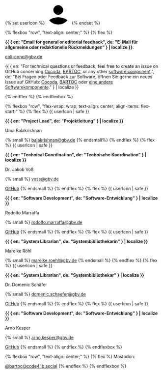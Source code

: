 {% set userIcon %}
<svg class="user-icon" xmlns="http://www.w3.org/2000/svg" width="80" height="80" viewBox="0 0 115 115">
  <g data-name="Ellipse 3" fill="#ffffff00" stroke-width="1">
    <circle cx="57.5" cy="57.5" r="57.5" stroke="none"/>
    <circle cx="57.5" cy="57.5" r="57" fill="none"/>
  </g>
  <path d="M0,71.3c2.522-3.074,6.625-5.776,12.31-8.3,10.217-3.974,20.434-6.243,30.083-6.243s19.3,2.27,30.083,6.243c6.2,2.285,10.341,5.134,12.736,8.438a56.853,56.853,0,0,1-39.794,19q-1.316.058-2.643.065h-.109A56.857,56.857,0,0,1,0,71.3ZM26.5,38.6A21.48,21.48,0,0,1,19.689,22.7,21.478,21.478,0,0,1,26.5,6.811a21.946,21.946,0,0,1,31.784,0A21.476,21.476,0,0,1,65.1,22.7,20.612,20.612,0,0,1,58.284,38.6a21.946,21.946,0,0,1-31.784,0Z" transform="translate(15 23.993)" />
</svg>
{% endset %}

{% flexbox "row", "text-align: center;" %}
{% flex %}

**{{ { en: "Email for general or editorial feedback", de: "E-Mail für allgemeine oder redaktionelle Rückmeldungen" } | localize }}**:

coli-conc@gbv.de

{{ { en: "For technical questions or feedback, feel free to create an issue on GitHub concerning [Cocoda](https://github.com/gbv/cocoda/issues), [BARTOC](https://github.com/gbv/bartoc.org/issues), or any other [software component](/publications/#software).", de: "Bei Fragen oder Feedback zur Software, öffnen Sie gerne ein neues Issue auf GitHub: [Cocoda](https://github.com/gbv/cocoda/issues), [BARTOC](https://github.com/gbv/bartoc.org/issues) oder [eine andere Softwarekomponente](/publications/#software)." } | localize }}

{% endflex %}
{% endflexbox %}

{% flexbox "row", "flex-wrap: wrap; text-align: center; align-items: flex-start;" %}
{% flex %}
{{ userIcon | safe }}

**{{ { en: "Project Lead", de: "Projektleitung" } | localize }}**

Uma Balakrishnan

{% small %}
balakrishnan@gbv.de
{% endsmall%}
{% endflex %}
{% flex %}
{{ userIcon | safe }}

**{{ { en: "Technical Coordination", de: "Technische Koordination" } | localize }}**

Dr. Jakob Voß

{% small %}
voss@gbv.de

[GitHub](https://github.com/nichtich)
{% endsmall %}
{% endflex %}
{% flex %}
{{ userIcon | safe }}

**{{ { en: "Software Development", de: "Software-Entwicklung" } | localize }}**

Rodolfo Marraffa

{% small %}
rodolfo.marraffa@gbv.de

[GitHub](https://github.com/rodolv-commons)
{% endsmall %}
{% endflex %}
{% flex %}
{{ userIcon | safe }}

**{{ { en: "System Librarian", de: "Systembibliothekarin" } | localize }}**

Mareike Röhl

{% small %}
mareike.roehl@gbv.de
{% endsmall %}
{% endflex %}
{% flex %}
{{ userIcon | safe }}

**{{ { en: "System Librarian", de: "Systembibliothekar" } | localize }}**

Dr. Domenic Schäfer

{% small %}
domenic.schaefer@gbv.de

[GitHub](https://github.com/M-DS0002)
{% endsmall %}
{% endflex %}
{% flex %}
{{ userIcon | safe }}

**{{ { en: "Software Development", de: "Software-Entwicklung" } | localize }}**

Arno Kesper

{% small %}
arno.kesper@gbv.de

[GitHub](https://github.com/kespera)
{% endsmall %}
{% endflex %}
{% endflexbox %}


{% flexbox "row", "text-align: center;" %}
{% flex %}
Mastodon:

[@bartoc@code4lib.social](https://code4lib.social/@bartoc)
{% endflex %}
{% endflexbox %}
